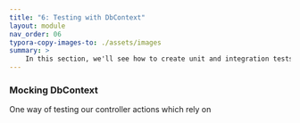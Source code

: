 ```yaml
---
title: "6: Testing with DbContext"
layout: module
nav_order: 06
typora-copy-images-to: ./assets/images
summary: >
    In this section, we'll see how to create unit and integration tests for controllers and actions that use the DbContext.
---
```


### Mocking DbContext

One way of testing our controller actions which rely on 

